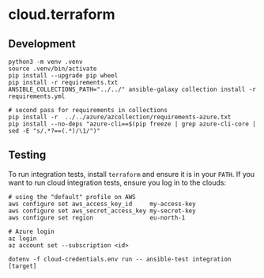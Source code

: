 # cloud.terraform

## Development

```shell
python3 -m venv .venv
source .venv/bin/activate
pip install --upgrade pip wheel
pip install -r requirements.txt
ANSIBLE_COLLECTIONS_PATH="../../" ansible-galaxy collection install -r requirements.yml

# second pass for requirements in collections
pip install -r  ../../azure/azcollection/requirements-azure.txt
pip install --no-deps "azure-cli==$(pip freeze | grep azure-cli-core | sed -E "s/.*?==(.*)/\1/")"
```

## Testing

To run integration tests, install `terraform` and ensure it is in your `PATH`.
If you want to run cloud integration tests, ensure you log in to the clouds:

```shell
# using the "default" profile on AWS
aws configure set aws_access_key_id     my-access-key
aws configure set aws_secret_access_key my-secret-key
aws configure set region                eu-north-1

# Azure login
az login
az account set --subscription <id>

dotenv -f cloud-credentials.env run -- ansible-test integration [target]
```

